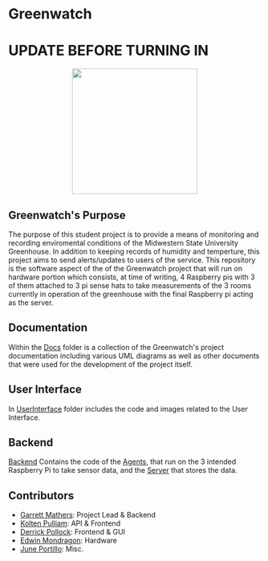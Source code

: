 # Greenwatch

# UPDATE BEFORE TURNING IN
<p align="center">
  <img src="https://i.imgur.com/Y7tztzJ.jpg" width="250" height="250">
</p>

<p align="center"> 

</p>

## Greenwatch's Purpose

The purpose of this student project is to provide a means of monitoring and recording enviromental conditions of the Midwestern State University Greenhouse. In addition to keeping records of humidity and temperture, this project aims to send alerts/updates to users of the service. This repository is the software aspect of the of the Greenwatch project that will run on hardware portion which consists, at time of writing, 4 Raspberry pis with 3 of them attached to 3 pi sense hats to take measurements of the 3 rooms currently in operation of the greenhouse with the final Raspberry pi acting as the server.
  
## Documentation

Within the [Docs](https://github.com/gramcracker40/GreenWatch/tree/main/docs) folder is a collection of the Greenwatch's project documentation including various UML diagrams as well as other documents that were used for the development of the project itself.

## User Interface

In [UserInterface](https://github.com/gramcracker40/GreenWatch/tree/main/UserInterface) folder includes the code and images related to the User Interface.

## Backend

[Backend](https://github.com/gramcracker40/GreenWatch/tree/main/Backend) Contains the code of the [Agents](https://github.com/gramcracker40/GreenWatch/tree/main/Backend/Agents), that run on the 3 intended Raspberry Pi to take sensor data, and the [Server](https://github.com/gramcracker40/GreenWatch/tree/main/Backend/Server) that stores the data.

## Contributors

- [Garrett Mathers](https://github.com/gramcracker40): Project Lead & Backend
- [Kolten Pulliam](https://github.com/klpulliam-37): API & Frontend
- [Derrick Pollock](https://github.com/derrk): Frontend & GUI
- [Edwin Mondragon](https://github.com/Takaximos): Hardware
- [June Portillo](https://github.com/BastionWolf): Misc.
